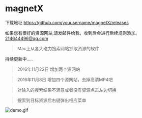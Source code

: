 # magnetX


下载地址  https://github.com/youusername/magnetX/releases

如果您有很好的资源网站,请发邮件给我，收到后会进行后续规则添加。 214644496@qq.com

> Mac上从各大磁力搜索网站抓取资源的软件

持续更新中.....
> 2016年11月22日  增加两个源网站

> 2016年11月8日  增加四个源网站，去掉高清MP4吧



> 对输入的搜索结果不满意或者没有资源点击左边切换

> 搜索到目标资源后右键弹出相应菜单



![demo.gif](https://github.com/youusername/magnetX/blob/master/image.gif)
